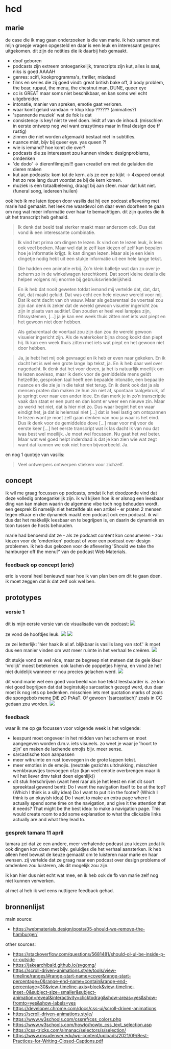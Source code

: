 # hcd

## marie
de case die ik mag gaan onderzoeken is die van marie. ik heb samen met mijn groepje vragen opgesteld en daar is een leuk en interessant gesprek uitgekomen. dit zijn de notities die ik daarbij heb gemaakt.

- doof geboren
- podcasts zijn extreem ontoegankelijk, transcripts zijn kut, alles is saai, niks is goed AAAAH
- genres: scifi, kookprogramma's, thriller, misdaad
- films en series die zij goed vindt: great british bake off, 3 body problem, the bear, rupaul, the menu, the chestnut man, DUNE, queer eye
- cc is GREAT maar soms niet beschikbaar, en kan soms wel echt uitgebreider.
- intonatie, manier van spreken, emotie gaat verloren.
- waar komt geluid vandaan -> klop klop ?????? (animaties?)
- 'spannende muziek' wat de fok is dat
- consistency is key! niet te veel doen. leidt af van de inhoud. (misschien in eerste ontwerp nog wel want crazytimes maar in final design doe ff rustig)
- zinnen die niet worden afgemaakt bestaat niet in subtitles.
- nuance mist, bijv bij queer eye. yas queen ?!
- wie is iemand? hoe komt die over?
- podcasts die ze interessant zou kunnen vinden: designproblems, omdenken
- 'de dodo' -> dierenfilmpjes!!! gaan creatief om met de geluiden die dieren maken
- kut aan podcasts: kom tot de kern. als ze een pc kijkt -> 4xspeed omdat het zo rete lang duurt voordat ze bij de kern komen.
- muziek is een totaalbeleving, draagt bij aan sfeer. maar dat lukt niet. (funeral song, iedereen huilen)

ook heb ik me laten tippen door vasilis dat hij een podcast aflevering met marie had gemaakt. het leek me waardevol om daar even doorheen te gaan om nog wat meer informatie over haar te bemachtigen. dit zijn quotes die ik uit het transcript heb gehaald.


> Ik denk dat beeld taal sterker maakt maar andersom ook. Dus dat vond ik een interessante combinatie.

> Ik vind het prima om dingen te lezen. Ik vind om te lezen leuk, ik lees ook veel boeken. Maar wel dat je zelf kan kiezen of zelf kan bepalen hoe je informatie krijgt. Ik kan dingen lezen. Maar als je een klein dingetje nodig hebt uit een stukje informatie uit een hele lange tekst. 

> Die hadden een animatie erbij. Zo’n klein balletje wat dan zo over je scherm zo in de winkelwagen terechtkomt. Dat soort kleine details die helpen volgens mij enorme bij gebruiksvriendelijkheid. 

> En ik heb dat nooit geweten totdat iemand mij vertelde dat, dat, dat, dat, dat maakt geluid. Dat was echt een hele nieuwe wereld voor mij. Dat ik echt dacht van oh wauw. Maar als gebarentaal de voertaal zou zijn dan denk ik zeker dat de wereld gewoon visueler ingericht zou zijn in plaats van auditief. Dan zouden er heel veel lampjes zijn, flitssystemen, […] ja je kan een week thuis zitten met iets wat piept en het gewoon niet door hebben.

> Als gebarentaal de voertaal zou zijn dan zou de wereld gewoon visueler ingericht zijn. Als de waterkoker bijna droog kookt dan piept hij. Ik kan een week thuis zitten met iets wat piept en het gewoon niet door hebben.

> Ja, je hebt het mij ook gevraagd en ik heb er even naar gekeken. En ik dacht het is wel een grote lange lap tekst, ja. En ik heb daar wel over nagedacht. Ik denk dat het voor doven, ja het is natuurlijk moeilijk om te lezen sowieso, maar ik denk voor de gemiddelde mens geldt hetzelfde, gesproken taal heeft een bepaalde intonatie, een bepaalde nuance en die zie je in die tekst niet terug. En ik denk ook dat ja als mensen praten dan maken ze hun zin niet af, spontaan taalgebruik, of je springt over naar een ander idee. En dan merk je in zo’n transcriptie vaak dan staat er een punt en dan komt er weer een nieuwe zin. Maar zo werkt het niet, dat is hier niet zo. Dus waar begint het en waar eindigt het, ja dat is helemaal niet […] dat is heel lastig om ontspannen te lezen want je moet zelf gaan denken van nou ja waar is het eind. Dus ik denk voor de gemiddelde dove […] maar voor mij voor de eerste keer […] het eerste transcript wat ik las dacht ik van nou dat was best wel moeilijk. Je moet wel focussen. Nu gaat het wel beter. Maar wat wel goed helpt inderdaad is dat je kan zien wie wat zegt want dat kunnen we ook niet horen bijvoorbeeld. Ja.


en nog 1 quoteje van vasilis: 
> Veel ontwerpers ontwerpen stiekem voor zichzelf.

## concept
ik wil me graag focussen op podcasts, omdat ik het doodzonde vind dat deze volledig ontoegankelijk zijn. ik wil kijken hoe ik er alsnog een leesbaar ding van kan maken waarin de algemene vibe toch nog behouden wordt. een gesprek IS namelijk niet hetzelfde als een artikel - er praten 2 mensen tegen elkaar en die dynamiek maakt een podcast ook een podcast. ik wil dus dat het makkelijk leesbaar en te begrijpen is, en daarin de dynamiek en toon tussen de hosts behouden.

marie had benoemd dat ze - als ze podcast content kon consumeren - zou kiezen voor de 'omdenken' podcast of voor een podcast over design problemen. ik heb dus gekozen voor de aflevering 'Should we take the hamburger off the menu?' van de podcast Web Materials.

### feedback op concept (eric)
eric is vooral heel benieuwd naar hoe ik van plan ben om dit te gaan doen. ik moet zeggen dat ik dat zelf ook wel ben.

## prototypes

### versie 1
dit is mijn eerste versie van de visualisatie van de podcast:
![](assets/img/proces/v1.png)

ze vond de hoofdjes leuk.
![](assets/img/proces/hoofdjes.png)
![](assets/img/proces/lachendehoofdjes.png)

ze zei letterlijk: 'hier haak ik al af. blijkbaar is vasilis lang van stof.' ik moet dus een manier vinden om wat meer ruimte in het verhaal te creëren.
![](assets/img/proces/laptekst.png)

dit stukje vond ze wel nice, maar ze begreep niet meteen dat de gele kleur 'vrolijk' moest betekenen. ook lachen de poppetjes hierna, en vond ze het niet duidelijk wanneer er nou precies gelachen werd.
![](assets/img/proces/vrolijk.png)

dit vond marie wel een goed voorbeeld van hoe tekst leesbaarder is. ze kon niet goed begrijpen dat dat beginstukje sarcastisch gezegd werd, dus daar moet ik nog iets op bedenken. misschien iets met quotation marks of zoals die spongebob meme DiE zO PrAaT. Of gewoon '[sarcastisch]' zoals in CC gedaan zou worden.
![](assets/img/proces/sarcastisch.png)

### feedback

waar ik me op ga focussen voor volgende week is het volgende:
- leespunt moet ongeveer in het midden van het scherm en moet aangegeven worden d.m.v. iets visueels. zo weet je waar je 'hoort te zijn' en maken de lachende emojis bijv. meer sense.
- sarcastische toon aanpassen
- meer witruimte en rust toevoegen in de grote lappen tekst.
- meer emoties in de emojis. (neutrale gezichts uitdrukking, misschien wenkbrauwtjes toevoegen ofzo (kan veel emotie overbrengen maar ik wil het liever dmv tekst doen eigenlijk))
- dit stuk herschrijven (want heel raar als je het leest en niet dit soort spreektaal gewend bent): Do I want the navigation itself to be at the top? (Which I think is a silly idea) Do I want to put it in the footer? (Which I think is an okayish idea) Do I want to make an extra page where I actually spend some time on the navigation, and give it the attention that it needs? That might be the best idea: to make a navigation page. This would create room to add some explanation to what the clickable links actually are and what they lead to.

### gesprek tamara 11 april

tamara zei dat ze een andere, meer verhalende podcast zou kiezen zodat ik ook dingen kon doen met bijv. geluidjes die het verhaal aansterken. ik heb alleen heel bewust de keuze gemaakt om te luisteren naar marie en haar wensen. zij vertelde dat ze graag naar een podcast over design problems of omdenken zou luisteren, als dit mogelijk zou zijn.

ik kan hier dus niet echt wat mee, en ik heb ook de fb van marie zelf nog niet kunnen verwerken.

al met al heb ik wel eens nuttigere feedback gehad.


## bronnenlijst
main source: 
- https://webmaterials.design/posts/05-should-we-remove-the-hamburger/

other sources:
- https://stackoverflow.com/questions/5681481/should-ol-ul-be-inside-p-or-outside
- https://jakearchibald.github.io/svgomg/
- https://scroll-driven-animations.style/tools/view-timeline/ranges/#range-start-name=cover&range-start-percentage=0&range-end-name=contain&range-end-percentage=30&view-timeline-axis=block&view-timeline-inset=0&subject-size=smaller&subject-animation=reveal&interactivity=clicktodrag&show-areas=yes&show-fromto=yes&show-labels=yes
- https://developer.chrome.com/docs/css-ui/scroll-driven-animations
- https://scroll-driven-animations.style/
- https://www.w3schools.com/cssref/css_colors.php
- https://www.w3schools.com/howto/howto_css_text_selection.asp
- https://css-tricks.com/almanac/selectors/s/selection/
- https://www.msudenver.edu/wp-content/uploads/2021/09/Best-Practices-for-Writing-Closed-Captions.pdf